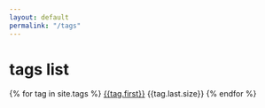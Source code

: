 ```yaml
---
layout: default
permalink: "/tags"
---
```

# tags list
{% for tag in site.tags %}
[{{tag.first}}]({{site.baseurl}}/tag/{{tag.first}})  {{tag.last.size}}
{% endfor %}